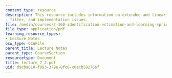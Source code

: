 ```yaml
---
content_type: resource
description: This resource includes information on extended and linearized kalman
  filter, and implementation issues.
file: /media/courses/2-160-identification-estimation-and-learning-spring-2006/d9cba810f893379e8fc6c0ecb582766f_lecture_7_2.pdf
file_type: application/pdf
learning_resource_types:
- Lecture Notes
ocw_type: OCWFile
parent_title: Lecture Notes
parent_type: CourseSection
resourcetype: Document
title: lecture_7_2.pdf
uid: d9cba810-f893-379e-8fc6-c0ecb582766f
---
```

